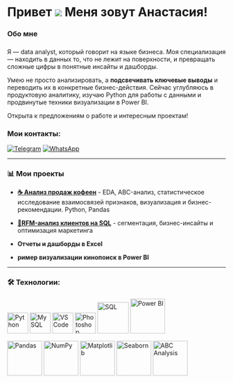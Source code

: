 Привет ![](https://user-images.githubusercontent.com/18350557/176309783-0785949b-9127-417c-8b55-ab5a4333674e.gif) Меня зовут Анастасия!
===================================================================================================================================
###

<h3 align="left">  Обо мне</h3>

###

Я — data analyst, который говорит на языке бизнеса. Моя специализация — находить в данных то, что не лежит на поверхности, и превращать сложные цифры в понятные инсайты и дашборды. 

Умею не просто анализировать, а **подсвечивать ключевые выводы** и переводить их в конкретные бизнес-действия. Сейчас углубляюсь в продуктовую аналитику, изучаю Python для работы с данными и продвинутые техники визуализации в Power BI.

Открыта к предложениям о работе и интересным проектам! 

### Мои контакты:

[![Telegram](https://img.shields.io/badge/Telegram-2CA5E0?style=for-the-badge&logo=telegram&logoColor=white)](https://t.me/Anastasiya_Osina) [![WhatsApp](https://img.shields.io/badge/WhatsApp-25D366?style=for-the-badge&logo=whatsapp&logoColor=white)](https://wa.me/79179565215)

------------


### 📊 **Мои проекты**
- [**☕ Анализ продаж кофеен**](https://github.com/Anastasiya-analyst/coffee-business-analysis/blob/main/KPI_Coffee.ipynb) - EDA, ABC-анализ, статистическое исследование взаимосвязей признаков, визуализация и бизнес-рекомендации. Python, Pandas

- [**👥RFM-анализ клиентов на SQL**](https://github.com/Anastasiya-analyst/RFM-Analysis-SQL) - сегментация, бизнес-инсайты и оптимизация маркетинга

- **Отчеты и дашборды в Excel**

- **ример визуализации кинопоиск в Power BI**


------------
###

<h3 align="left">🛠 Технологии:</h3>

###


<p align="left">
 <a href="https://www.python.org/" target="_blank" rel="noreferrer"><img src="https://raw.githubusercontent.com/danielcranney/readme-generator/main/public/icons/skills/python-colored.svg" alt="Python" title="Python" width="48" height="48" /></a>
 <a href="https://www.mysql.com/" target="_blank" rel="noreferrer"><img src="https://raw.githubusercontent.com/danielcranney/readme-generator/main/public/icons/skills/mysql-colored.svg" alt="MySQL" title="MySQL" width="48" height="48" /></a>
 <a href="https://code.visualstudio.com/" target="_blank" rel="noreferrer"><img src="https://raw.githubusercontent.com/danielcranney/readme-generator/main/public/icons/skills/visualstudiocode-colored.svg" alt="VS Code" title="VS Code" width="48" height="48" /></a>
 <a href="https://www.adobe.com/uk/products/photoshop.html" target="_blank" rel="noreferrer"><img src="https://raw.githubusercontent.com/danielcranney/readme-generator/main/public/icons/skills/photoshop-colored-dark.svg" alt="Photoshop" title="Photoshop" width="48" height="48" /></a>
 <a href="https://www.sql.org/" target="_blank" rel="noreferrer"><img src="https://img.shields.io/badge/SQL-000000?logo=sql&logoColor=white" alt="SQL" title="SQL" width="72" height="72" /></a>
 <a href="https://powerbi.microsoft.com/" target="_blank" rel="noreferrer"><img src="https://img.shields.io/badge/Power%20BI-F2C811?logo=microsoft-power-bi&logoColor=white" alt="Power BI" title="Power BI" width="80" height="80" /></a>
 
 <!-- Новые иконки -->
 <a href="https://pandas.pydata.org/" target="_blank" rel="noreferrer"><img src="https://img.shields.io/badge/Pandas-150D33?logo=pandas&logoColor=white" alt="Pandas" title="Pandas" width="80" height="80" /></a>
 <a href="https://numpy.org/" target="_blank" rel="noreferrer"><img src="https://img.shields.io/badge/NumPy-0085A1?logo=numpy&logoColor=white" alt="NumPy" title="NumPy" width="80" height="80" /></a>
 <a href="https://matplotlib.org/" target="_blank" rel="noreferrer"><img src="https://img.shields.io/badge/Matplotlib-324156?logo=matplotlib&logoColor=white" alt="Matplotlib" title="Matplotlib" width="80" height="80" /></a>
 <a href="https://seaborn.pydata.org/" target="_blank" rel="noreferrer"><img src="https://img.shields.io/badge/Seaborn-00BFFF?logo=seaborn&logoColor=white" alt="Seaborn" title="Seaborn" width="80" height="80" /></a>
 <a href="https://en.wikipedia.org/wiki/ABC_analysis" target="_blank" rel="noreferrer"><img src="https://img.shields.io/badge/ABC%20Analysis-blue?logo=data-analysis&logoColor=white" alt="ABC Analysis" title="ABC Analysis" width="80" height="80" /></a>
</p>
